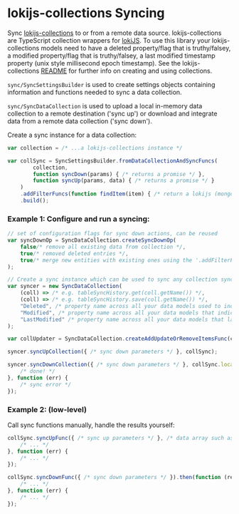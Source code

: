 lokijs-collections Syncing
==============

Sync [lokijs-collections](https://github.com/TeamworkGuy2/lokijs-collections) to or from a remote data source. lokijs-collections are TypeScript collection wrappers for [lokiJS](https://github.com/techfort/LokiJS). 
To use this library your lokijs-collections models need to have a deleted property/flag that is truthy/falsey, a modified property/flag that is truthy/falsey, a last modified timestamp property (unix style millisecond epoch timestamp).
See the lokijs-collections [README](https://github.com/TeamworkGuy2/lokijs-collections/blob/master/README.md) for further info on creating and using collections.

`sync/SyncSettingsBuilder` is used to create settings objects containing information and functions needed to sync a data collection.

`sync/SyncDataCollection` is used to upload a local in-memory data collection to a remote destination ('sync up') or download and integrate data from a remote data collection ('sync down').


Create a sync instance for a data collection:
```ts
var collection = /* ...a lokijs-collections instance */

var collSync = SyncSettingsBuilder.fromDataCollectionAndSyncFuncs(
		collection,
		function syncDown(params) { /* returns a promise */ },
		function syncUp(params, data) { /* returns a promise */ }
	)
	.addFilterFuncs(function findItem(item) { /* return a lokijs (mongoDB) style query object */ })
	.build();
```


### Example 1: Configure and run a syncing:
```ts
// set of configuration flags for sync down actions, can be reused
var syncDownOp = SyncDataCollection.createSyncDownOp(
	false/* remove all existing data from collection */,
	true/* removed deleted entries */,
	true/* merge new entities with existing ones using the '.addFilterFuncs()' func to match entities */
);

// Create a sync instance which can be used to sync any collection sync instance up or down
var syncer = new SyncDataCollection(
	(coll) => /* e.g. tableSyncHistory.get(coll.getName()) */,
	(coll) => /* e.g. tableSyncHistory.save(coll.getName()) */,
	"Deleted", /* property name across all your data models used to indicate whether an entity is deleted */
	"Modified", /* property name across all your data models that indicates whether an entity has been modified since the last sync */
	"LastModified" /* property name across all your data models that last modified timestamps are stored in */
);

var collUpdater = SyncDataCollection.createAddUpdateOrRemoveItemsFunc(collSync, "Deleted", syncDownOp);

syncer.syncUpCollection({ /* sync down parameters */ }, collSync);

syncer.syncDownCollection({ /* sync down parameters */ }, collSync.localCollection, collSync.syncDownFunc, collUpdater).then(function () {
	/* done! */
}, function (err) {
	/* sync error */
});
```


### Example 2: (low-level)
Call sync functions manually, handle the results yourself:

```ts
collSync.syncUpFunc({ /* sync up parameters */ }, /* data array such as collection.data() */).then(function (results) {
	/* ... */
}, function (err) {
	/* ... */
});

collSync.syncDownFunc({ /* sync down parameters */ }).then(function (results) {
	/* ... */
}, function (err) {
	/* ... */
});
```
